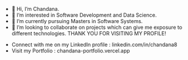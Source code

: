 - 👋 Hi, I’m Chandana.
- 👀 I’m interested in Software Development and Data Science.
- 🌱 I’m currently pursuing Masters in Software Systems.
- 💞️ I’m looking to collaborate on projects which can give me exposure to different technologies.
                          THANK YOU FOR VISITING MY PROFILE!
* Connect with me on my LinkedIn profile : linkedin.com/in/chandana8
* Visit my Portfolio : chandana-portfolio.vercel.app
<!---
Sreechandana8/Sreechandana8 is a ✨ special ✨ repository because its `README.md` (this file) appears on your GitHub profile.
You can click the Preview link to take a look at your changes.
--->
